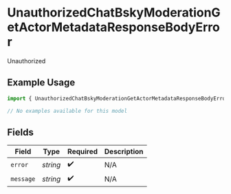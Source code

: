 # UnauthorizedChatBskyModerationGetActorMetadataResponseBodyError

Unauthorized

## Example Usage

```typescript
import { UnauthorizedChatBskyModerationGetActorMetadataResponseBodyError } from "@speakeasy-api/bluesky/models/errors";

// No examples available for this model
```

## Fields

| Field              | Type               | Required           | Description        |
| ------------------ | ------------------ | ------------------ | ------------------ |
| `error`            | *string*           | :heavy_check_mark: | N/A                |
| `message`          | *string*           | :heavy_check_mark: | N/A                |